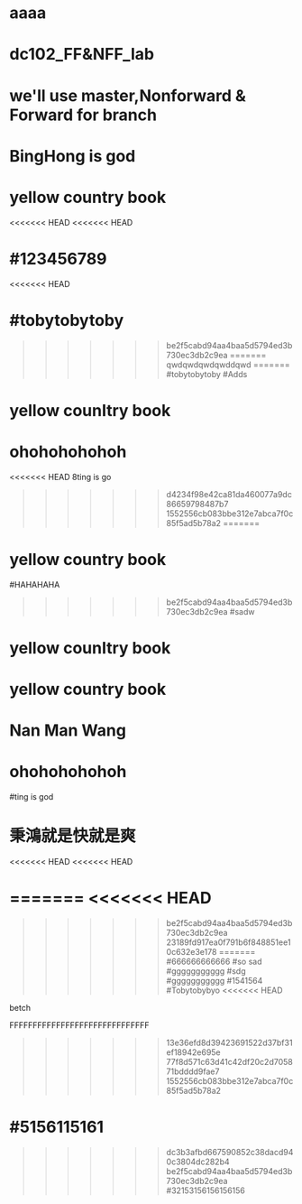 aaaa
=======
# dc102_FF&NFF_lab
# we'll use master,Nonforward & Forward for branch
# BingHong is god
# yellow country book
<<<<<<< HEAD
<<<<<<< HEAD

#123456789
=======
<<<<<<< HEAD

#tobytobytoby
=======
>>>>>>> be2f5cabd94aa4baa5d5794ed3b730ec3db2c9ea
=======
qwdqwdqwdqwddqwd
=======
#tobytobytoby
#Adds
# yellow counItry book
# ohohohohohoh
<<<<<<< HEAD
8ting is go
>>>>>>> d4234f98e42ca81da460077a9dc86659798487b7
>>>>>>> 1552556cb083bbe312e7abca7f0c85f5ad5b78a2
=======
# yellow country book
#HAHAHAHA
>>>>>>> be2f5cabd94aa4baa5d5794ed3b730ec3db2c9ea
#sadw
# yellow counItry book
# yellow country book
# Nan Man Wang
# ohohohohohoh
#ting is god
# 秉鴻就是快就是爽
<<<<<<< HEAD
<<<<<<< HEAD

=======
<<<<<<< HEAD
=======
>>>>>>> be2f5cabd94aa4baa5d5794ed3b730ec3db2c9ea
>>>>>>> 23189fd917ea0f791b6f848851ee10c632e3e178
=======
#666666666666
#so sad
#ggggggggggg
#sdg
#ggggggggggg
#1541564
#Tobytobybyo
<<<<<<< HEAD

betch







FFFFFFFFFFFFFFFFFFFFFFFFFFFFFF
>>>>>>> 13e36efd8d39423691522d37bf31ef18942e695e
>>>>>>> 77f8d571c63d41c42df20c2d705871bdddd9fae7
>>>>>>> 1552556cb083bbe312e7abca7f0c85f5ad5b78a2



#5156115161
=======
>>>>>>> dc3b3afbd667590852c38dacd940c3804dc282b4
>>>>>>> be2f5cabd94aa4baa5d5794ed3b730ec3db2c9ea
#32153156156156156
